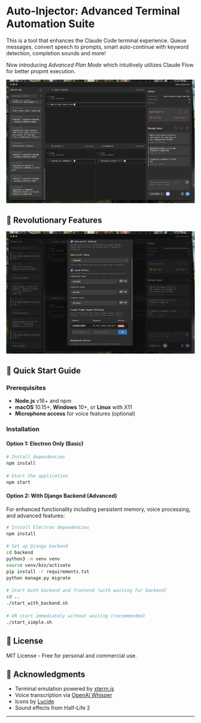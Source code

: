 # Auto-Injector: Advanced Terminal Automation Suite

This is a tool that enhances the Claude Code terminal experience. Queue messages, convert speech to prompts, smart auto-continue with keyword detection, completion sounds and more!

Now introducing *Advanced Plan Mode* which intuitively utilizes Claude Flow for better propmt execution.

![Auto-Injector Main Interface](./docs/images/main-interface.png)

## 🌟 Revolutionary Features

![Settings view](./docs/images/sound-settings.png)

## 🚀 Quick Start Guide

### Prerequisites
- **Node.js** v16+ and npm
- **macOS** 10.15+, **Windows** 10+, or **Linux** with X11
- **Microphone access** for voice features (optional)

### Installation

#### Option 1: Electron Only (Basic)
```bash
# Install dependencies
npm install

# Start the application
npm start
```

#### Option 2: With Django Backend (Advanced)
For enhanced functionality including persistent memory, voice processing, and advanced features:

```bash
# Install Electron dependencies
npm install

# Set up Django backend
cd backend
python3 -m venv venv
source venv/bin/activate
pip install -r requirements.txt
python manage.py migrate

# Start both backend and frontend (with waiting for backend)
cd ..
./start_with_backend.sh

# OR start immediately without waiting (recommended)
./start_simple.sh
```

## 📄 License

MIT License - Free for personal and commercial use.

## 🙏 Acknowledgments

- Terminal emulation powered by [xterm.js](https://xtermjs.org/)
- Voice transcription via [OpenAI Whisper](https://openai.com/whisper)
- Icons by [Lucide](https://lucide.dev/)
- Sound effects from Half-Life 2

---